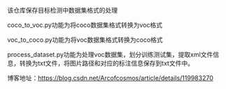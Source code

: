 该仓库保存目标检测中数据集格式的处理

coco_to_voc.py功能为将coco数据集格式转换为voc格式

voc_to_coco.py功能为将voc数据集格式转换为coco格式

process_dataset.py功能为处理voc数据集，划分训练测试集，提取xml文件信息，转换为txt文件，将图片路径和对应的标注信息保存到txt文件中。

博客地址：https://blog.csdn.net/Arcofcosmos/article/details/119983270
